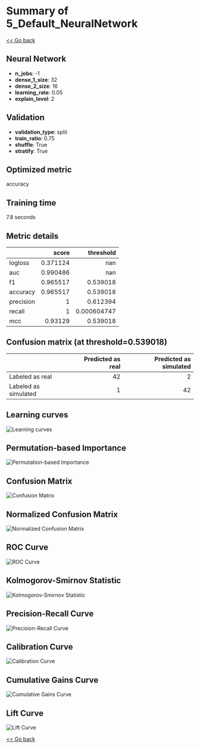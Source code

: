 # Summary of 5_Default_NeuralNetwork

[<< Go back](../README.md)


## Neural Network
- **n_jobs**: -1
- **dense_1_size**: 32
- **dense_2_size**: 16
- **learning_rate**: 0.05
- **explain_level**: 2

## Validation
 - **validation_type**: split
 - **train_ratio**: 0.75
 - **shuffle**: True
 - **stratify**: True

## Optimized metric
accuracy

## Training time

7.8 seconds

## Metric details
|           |    score |     threshold |
|:----------|---------:|--------------:|
| logloss   | 0.371124 | nan           |
| auc       | 0.990486 | nan           |
| f1        | 0.965517 |   0.539018    |
| accuracy  | 0.965517 |   0.539018    |
| precision | 1        |   0.612394    |
| recall    | 1        |   0.000604747 |
| mcc       | 0.93129  |   0.539018    |


## Confusion matrix (at threshold=0.539018)
|                      |   Predicted as real |   Predicted as simulated |
|:---------------------|--------------------:|-------------------------:|
| Labeled as real      |                  42 |                        2 |
| Labeled as simulated |                   1 |                       42 |

## Learning curves
![Learning curves](learning_curves.png)

## Permutation-based Importance
![Permutation-based Importance](permutation_importance.png)
## Confusion Matrix

![Confusion Matrix](confusion_matrix.png)


## Normalized Confusion Matrix

![Normalized Confusion Matrix](confusion_matrix_normalized.png)


## ROC Curve

![ROC Curve](roc_curve.png)


## Kolmogorov-Smirnov Statistic

![Kolmogorov-Smirnov Statistic](ks_statistic.png)


## Precision-Recall Curve

![Precision-Recall Curve](precision_recall_curve.png)


## Calibration Curve

![Calibration Curve](calibration_curve_curve.png)


## Cumulative Gains Curve

![Cumulative Gains Curve](cumulative_gains_curve.png)


## Lift Curve

![Lift Curve](lift_curve.png)



[<< Go back](../README.md)
